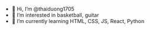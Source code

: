 - 👋 Hi, I’m @thaiduong1705
- 👀 I’m interested in basketball, guitar
- 🌱 I’m currently learning HTML, CSS, JS, React, Python


<!---
thaiduong1705/thaiduong1705 is a ✨ special ✨ repository because its `README.md` (this file) appears on your GitHub profile.
You can click the Preview link to take a look at your changes.
--->
